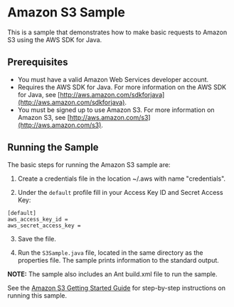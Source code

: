 # Amazon S3 Sample

This is a sample that demonstrates how to make basic requests to Amazon S3 using the AWS SDK for Java.

## Prerequisites

*   You must have a valid Amazon Web Services developer account.
*   Requires the AWS SDK for Java. For more information on the AWS SDK for Java, see [http://aws.amazon.com/sdkforjava](http://aws.amazon.com/sdkforjava).
*   You must be signed up to use Amazon S3. For more information on Amazon S3, see [http://aws.amazon.com/s3](http://aws.amazon.com/s3).

## Running the Sample

The basic steps for running the Amazon S3 sample are:

1.  Create a credentials file in the location ~/.aws with name "credentials".

2.  Under the `default` profile fill in your Access Key ID and Secret Access Key:

  ```
  [default]
  aws_access_key_id =
  aws_secret_access_key =
  ```

3.  Save the file.

4.  Run the `S3Sample.java` file, located in the same directory as the properties file. The sample prints information to the standard output.

**NOTE:** The sample also includes an Ant build.xml file to run the sample.

See the [Amazon S3 Getting Started Guide](http://docs.amazonwebservices.com/AmazonS3/latest/gsg/) for step-by-step instructions on running this sample.
